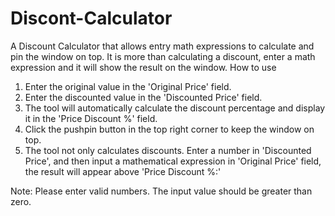 # Discont-Calculator
A Discount Calculator that allows entry math expressions to calculate and pin the window on top. It is more than calculating a discount, enter a math expression and it will show the result on the window.
How to use
1. Enter the original value in the 'Original Price' field.
2. Enter the discounted value in the 'Discounted Price' field.
3. The tool will automatically calculate the discount percentage and display it in the 'Price Discount %' field.
4. Click the pushpin button in the top right corner to keep the window on top.
5. The tool not only calculates discounts. Enter a number in 'Discounted Price', and then input a mathematical expression in 'Original Price' field,  the result will appear above 'Price Discount %:'

Note:
Please enter valid numbers.
The input value should be greater than zero.


